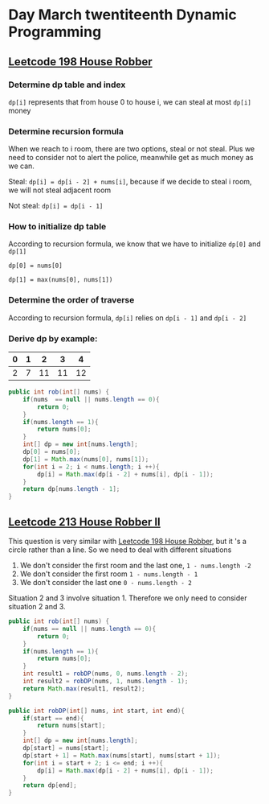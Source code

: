# Day March twentiteenth Dynamic Programming

## [Leetcode 198 House Robber](https://leetcode.com/problems/house-robber/description/)

### Determine dp table and index

`dp[i]` represents that from house 0 to house i, we can steal at most `dp[i]` money

### Determine recursion formula

When we reach to i room, there are two options, steal or not steal. Plus we need to consider not to alert the police, meanwhile get as much money as we can.

Steal: `dp[i] = dp[i - 2] + nums[i]`, because if we decide to steal i room, we will not steal adjacent room

Not steal: `dp[i] = dp[i - 1]`

### How to initialize dp table

According to recursion formula, we know that we have to initialize `dp[0]` and `dp[1]`

`dp[0] = nums[0]`

`dp[1] = max(nums[0], nums[1])`

### Determine the order of traverse

According to recursion formula, `dp[i]` relies on `dp[i - 1]` and `dp[i - 2]`

### Derive dp by example:


| 0 | 1 | 2  | 3  | 4  |
| --- | --- | ---- | ---- | ---- |
| 2 | 7 | 11 | 11 | 12 |

```java
public int rob(int[] nums) {
    if(nums  == null || nums.length == 0){
        return 0;
    }
    if(nums.length == 1){
        return nums[0];
    }
    int[] dp = new int[nums.length];
    dp[0] = nums[0];
    dp[1] = Math.max(nums[0], nums[1]);
    for(int i = 2; i < nums.length; i ++){
        dp[i] = Math.max(dp[i - 2] + nums[i], dp[i - 1]);
    }
    return dp[nums.length - 1];
}
```

## [Leetcode 213 House Robber II](https://leetcode.com/problems/house-robber-ii/)

This question is very similar with [Leetcode 198 House Robber](https://leetcode.com/problems/house-robber/description/), but it 's a circle rather than a line. So we need to deal with different situations

1. We don't consider the first room and the last one, `1 - nums.length -2`
2. We don't consider the first room `1 - nums.length - 1`
3. We don't consider the last one `0 - nums.length - 2`

Situation 2 and 3 involve situation 1. Therefore we only need to consider situation 2 and 3.

```java
public int rob(int[] nums) {
    if(nums == null || nums.length == 0){
        return 0;
    }
    if(nums.length == 1){
        return nums[0];
    }
    int result1 = robDP(nums, 0, nums.length - 2);
    int result2 = robDP(nums, 1, nums.length - 1);
    return Math.max(result1, result2);
}

public int robDP(int[] nums, int start, int end){
    if(start == end){
        return nums[start];
    }
    int[] dp = new int[nums.length];
    dp[start] = nums[start];
    dp[start + 1] = Math.max(nums[start], nums[start + 1]);
    for(int i = start + 2; i <= end; i ++){
        dp[i] = Math.max(dp[i - 2] + nums[i], dp[i - 1]);
    }
    return dp[end];
}
```
